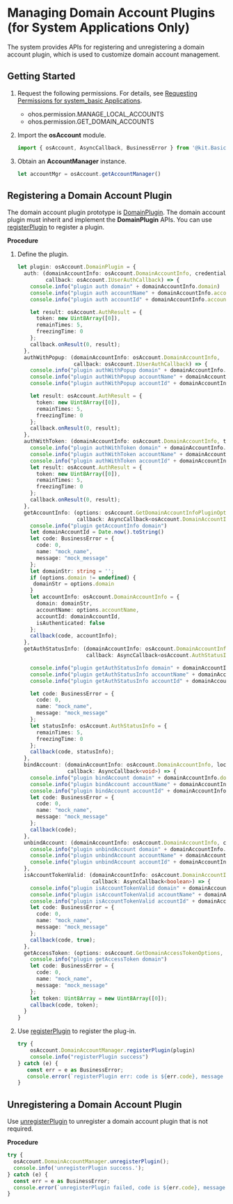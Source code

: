 # Managing Domain Account Plugins (for System Applications Only)

<!--Kit: Basic Services Kit-->
<!--Subsystem: Account-->
<!--Owner: @steven-q-->
<!--Designer: @JiDong-CS1-->
<!--Tester: @zhaimengchao-->
<!--Adviser: @zengyawen-->

The system provides APIs for registering and unregistering a domain account plugin, which is used to customize domain account management.

## Getting Started

1. Request the following permissions. For details, see [Requesting Permissions for system_basic Applications](../../security/AccessToken/determine-application-mode.md#requesting-permissions-for-system_basic-applications).
   - ohos.permission.MANAGE_LOCAL_ACCOUNTS
   - ohos.permission.GET_DOMAIN_ACCOUNTS

2. Import the **osAccount** module.

   ```ts
   import { osAccount, AsyncCallback, BusinessError } from '@kit.BasicServicesKit';
   ```

3. Obtain an **AccountManager** instance.

   ```ts
   let accountMgr = osAccount.getAccountManager()
   ```

## Registering a Domain Account Plugin

The domain account plugin prototype is [DomainPlugin](../../reference/apis-basic-services-kit/js-apis-osAccount-sys.md#domainplugin9). The domain account plugin must inherit and implement the **DomainPlugin** APIs. You can use [registerPlugin](../../reference/apis-basic-services-kit/js-apis-osAccount-sys.md#registerplugin9) to register a plugin.

**Procedure**

1. Define the plugin.

   ```ts
   let plugin: osAccount.DomainPlugin = {
     auth: (domainAccountInfo: osAccount.DomainAccountInfo, credential: Uint8Array,
            callback: osAccount.IUserAuthCallback) => {
       console.info("plugin auth domain" + domainAccountInfo.domain)
       console.info("plugin auth accountName" + domainAccountInfo.accountName)
       console.info("plugin auth accountId" + domainAccountInfo.accountId)

       let result: osAccount.AuthResult = {
         token: new Uint8Array([0]),
         remainTimes: 5,
         freezingTime: 0
       };
       callback.onResult(0, result);
     },
     authWithPopup: (domainAccountInfo: osAccount.DomainAccountInfo,
                     callback: osAccount.IUserAuthCallback) => {
       console.info("plugin authWithPopup domain" + domainAccountInfo.domain)
       console.info("plugin authWithPopup accountName" + domainAccountInfo.accountName)
       console.info("plugin authWithPopup accountId" + domainAccountInfo.accountId)

       let result: osAccount.AuthResult = {
         token: new Uint8Array([0]),
         remainTimes: 5,
         freezingTime: 0
       };
       callback.onResult(0, result);
     },
     authWithToken: (domainAccountInfo: osAccount.DomainAccountInfo, token: Uint8Array, callback: osAccount.IUserAuthCallback) => {
       console.info("plugin authWithToken domain" + domainAccountInfo.domain)
       console.info("plugin authWithToken accountName" + domainAccountInfo.accountName)
       console.info("plugin authWithToken accountId" + domainAccountInfo.accountId)
       let result: osAccount.AuthResult = {
         token: new Uint8Array([0]),
         remainTimes: 5,
         freezingTime: 0
       };
       callback.onResult(0, result);
     },
     getAccountInfo: (options: osAccount.GetDomainAccountInfoPluginOptions,
                      callback: AsyncCallback<osAccount.DomainAccountInfo>) => {
       console.info("plugin getAccountInfo domain")
       let domainAccountId = Date.now().toString()
       let code: BusinessError = {
         code: 0,
         name: "mock_name",
         message: "mock_message"
       };
       let domainStr: string = '';
       if (options.domain != undefined) {
        domainStr = options.domain
       }
       let accountInfo: osAccount.DomainAccountInfo = {
         domain: domainStr,
         accountName: options.accountName,
         accountId: domainAccountId,
         isAuthenticated: false
       };
       callback(code, accountInfo);
     },
     getAuthStatusInfo: (domainAccountInfo: osAccount.DomainAccountInfo,
                         callback: AsyncCallback<osAccount.AuthStatusInfo>) => {

       console.info("plugin getAuthStatusInfo domain" + domainAccountInfo.domain)
       console.info("plugin getAuthStatusInfo accountName" + domainAccountInfo.accountName)
       console.info("plugin getAuthStatusInfo accountId" + domainAccountInfo.accountId)

       let code: BusinessError = {
         code: 0,
         name: "mock_name",
         message: "mock_message"
       };
       let statusInfo: osAccount.AuthStatusInfo = {
         remainTimes: 5,
         freezingTime: 0
       };
       callback(code, statusInfo);
     },
     bindAccount: (domainAccountInfo: osAccount.DomainAccountInfo, localId: number,
                   callback: AsyncCallback<void>) => {
       console.info("plugin bindAccount domain" + domainAccountInfo.domain)
       console.info("plugin bindAccount accountName" + domainAccountInfo.accountName)
       console.info("plugin bindAccount accountId" + domainAccountInfo.accountId)
       let code: BusinessError = {
         code: 0,
         name: "mock_name",
         message: "mock_message"
       };
       callback(code);
     },
     unbindAccount: (domainAccountInfo: osAccount.DomainAccountInfo, callback: AsyncCallback<void>) => {
       console.info("plugin unbindAccount domain" + domainAccountInfo.domain)
       console.info("plugin unbindAccount accountName" + domainAccountInfo.accountName)
       console.info("plugin unbindAccount accountId" + domainAccountInfo.accountId)
     },
     isAccountTokenValid: (domainAccountInfo: osAccount.DomainAccountInfo, token: Uint8Array,
                           callback: AsyncCallback<boolean>) => {
       console.info("plugin isAccountTokenValid domain" + domainAccountInfo.domain)
       console.info("plugin isAccountTokenValid accountName" + domainAccountInfo.accountName)
       console.info("plugin isAccountTokenValid accountId" + domainAccountInfo.accountId)
       let code: BusinessError = {
         code: 0,
         name: "mock_name",
         message: "mock_message"
       };
       callback(code, true);
     },
     getAccessToken: (options: osAccount.GetDomainAccessTokenOptions, callback: AsyncCallback<Uint8Array>) => {
       console.info("plugin getAccessToken domain")
       let code: BusinessError = {
         code: 0,
         name: "mock_name",
         message: "mock_message"
       };
       let token: Uint8Array = new Uint8Array([0]);
       callback(code, token);
     }
   }
   ```

2. Use [registerPlugin](../../reference/apis-basic-services-kit/js-apis-osAccount-sys.md#registerplugin9) to register the plug-in.

   ```ts
   try {
       osAccount.DomainAccountManager.registerPlugin(plugin)
       console.info("registerPlugin success")
   } catch (e) {
      const err = e as BusinessError;
      console.error(`registerPlugin err: code is ${err.code}, message is ${err.message}`);
   }
   ```

## Unregistering a Domain Account Plugin

Use [unregisterPlugin](../../reference/apis-basic-services-kit/js-apis-osAccount-sys.md#unregisterplugin9) to unregister a domain account plugin that is not required.

**Procedure**

```ts
try {
  osAccount.DomainAccountManager.unregisterPlugin();
  console.info('unregisterPlugin success.');
} catch (e) {
  const err = e as BusinessError;
  console.error(`unregisterPlugin failed, code is ${err.code}, message is ${err.message}`);
}
```
